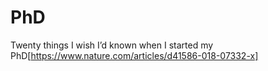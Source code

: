 # PhD
Twenty things I wish I’d known when I started my PhD[https://www.nature.com/articles/d41586-018-07332-x]
